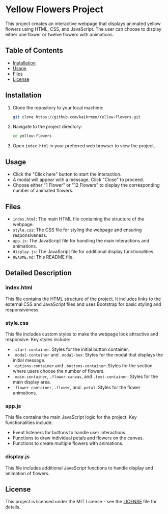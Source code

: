 # Yellow Flowers Project

This project creates an interactive webpage that displays animated yellow flowers using HTML, CSS, and JavaScript. The user can choose to display either one flower or twelve flowers with animations.

## Table of Contents

- [Installation](#installation)
- [Usage](#usage)
- [Files](#files)
- [License](#license)

## Installation

1. Clone the repository to your local machine:

    ```bash
    git clone https://github.com/kaikrmen/Yellow-Flowers.git
    ```

2. Navigate to the project directory:

    ```bash
    cd yellow-flowers
    ```

3. Open `index.html` in your preferred web browser to view the project.

## Usage

- Click the "Click here" button to start the interaction.
- A modal will appear with a message. Click "Close" to proceed.
- Choose either "1 Flower" or "12 Flowers" to display the corresponding number of animated flowers.

## Files

- `index.html`: The main HTML file containing the structure of the webpage.
- `style.css`: The CSS file for styling the webpage and ensuring responsiveness.
- `app.js`: The JavaScript file for handling the main interactions and animations.
- `display.js`: The JavaScript file for additional display functionalities.
- `README.md`: This README file.

## Detailed Description

### index.html

This file contains the HTML structure of the project. It includes links to the external CSS and JavaScript files and uses Bootstrap for basic styling and responsiveness.

### style.css

This file includes custom styles to make the webpage look attractive and responsive. Key styles include:

- `.start-container`: Styles for the initial button container.
- `.modal-container` and `.modal-box`: Styles for the modal that displays the initial message.
- `.options-container` and `.buttons-container`: Styles for the section where users choose the number of flowers.
- `.main-container`, `.flower-canvas`, and `.text-container`: Styles for the main display area.
- `.flower-container`, `.flower`, and `.petal`: Styles for the flower animations.

### app.js

This file contains the main JavaScript logic for the project. Key functionalities include:

- Event listeners for buttons to handle user interactions.
- Functions to draw individual petals and flowers on the canvas.
- Functions to create multiple flowers with animations.

### display.js

This file includes additional JavaScript functions to handle display and animation of flowers.

## License

This project is licensed under the MIT License - see the [LICENSE](LICENSE) file for details.
